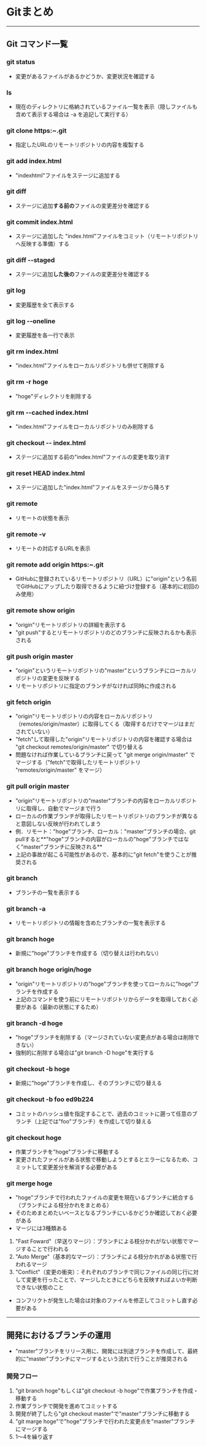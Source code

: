 # Gitまとめ

---

## Git コマンド一覧

### git status

- 変更があるファイルがあるかどうか、変更状況を確認する

### ls

- 現在のディレクトリに格納されているファイル一覧を表示（隠しファイルも含めて表示する場合は -a を追記して実行する）

### git clone https:~.git

- 指定したURLのリモートリポジトリの内容を複製する

### git add index.html

- "indexhtml"ファイルをステージに追加する

### git diff

- ステージに追加**する前の**ファイルの変更差分を確認する

### git commit index.html

- ステージに追加した "index.html"ファイルをコミット（リモートリポジトリへ反映する準備）する

### git diff --staged

- ステージに追加**した後の**ファイルの変更差分を確認する

### git log

- 変更履歴を全て表示する

### git log --oneline

- 変更履歴を各一行で表示

### git rm index.html

- "index.html"ファイルをローカルリポジトリも併せて削除する

### git rm -r hoge

- "hoge"ディレクトリを削除する

### git rm --cached index.html

- "index.html"ファイルをローカルリポジトリのみ削除する

### git checkout -- index.html

- ステージに追加する前の"index.html"ファイルの変更を取り消す

### git reset HEAD index.html

- ステージに追加した"index.html"ファイルをステージから降ろす

### git remote

- リモートの状態を表示

### git remote -v

- リモートの対応するURLを表示

### git remote add origin https:~.git

- GitHubに登録されているリモートリポジトリ（URL）に"origin"という名前でGitHubにアップしたり取得できるように紐づけ登録する（基本的に初回のみ使用）

### git remote show origin

- "origin"リモートリポジトリの詳細を表示する
- "git push"するとリモートリポジトリのどのブランチに反映されるかも表示される

### git push origin master

- "origin"というリモートリポジトリの"master"というブランチにローカルリポジトリの変更を反映する
- リモートリポジトリに指定のブランチがなければ同時に作成される

### git fetch origin

- "origin"リモートリポジトリの内容をローカルリポジトリ（remotes/origin/master）に取得してくる（取得するだけでマージはまだされていない）
- "fetch"して取得した"origin"リモートリポジトリの内容を確認する場合は "git checkout remotes/origin/master" で切り替える
- 問題なければ作業しているブランチに戻って "git merge origin/master" でマージする（"fetch"で取得したリモートリポジトリ "remotes/origin/master" をマージ）

### git pull origin master

- "origin"リモートリポジトリの"master"ブランチの内容をローカルリポジトリに取得し、自動でマージまで行う
- ローカルの作業ブランチが取得したリモートリポジトリのブランチが異なると意図しない反映が行われてしまう
- 例．リモート："hoge"ブランチ、ローカル："master"ブランチの場合、git pullすると**"hoge"ブランチの内容がローカルの"hoge"ブランチではなく"master"ブランチに反映される**
- 上記の事故が起こる可能性があるので、基本的に"git fetch"を使うことが推奨される

### git branch

- ブランチの一覧を表示する

### git branch -a

- リモートリポジトリの情報を含めたブランチの一覧を表示する

### git branch hoge

- 新規に"hoge"ブランチを作成する（切り替えは行われない）

### git branch hoge origin/hoge

- "origin"リモートリポジトリの"hoge"ブランチを使ってローカルに"hoge"ブランチを作成する
- 上記のコマンドを使う前にリモートリポジトリからデータを取得しておく必要がある（最新の状態にするため）

### git branch -d hoge

- "hoge"ブランチを削除する（マージされていない変更点がある場合は削除できない）
- 強制的に削除する場合は"git branch -D hoge"を実行する

### git checkout -b hoge

- 新規に"hoge"ブランチを作成し、そのブランチに切り替える

### git checkout -b foo ed9b224

- コミットのハッシュ値を指定することで、過去のコミットに遡って任意のブランチ（上記では"foo"ブランチ）を作成して切り替える

### git checkout hoge

- 作業ブランチを"hoge"ブランチに移動する
- 変更されたファイルがある状態で移動しようとするとエラーになるため、コミットして変更差分を解消する必要がある

### git merge hoge

- "hoge"ブランチで行われたファイルの変更を現在いるブランチに統合する（ブランチによる枝分かれをまとめる）
- そのためまとめたいベースとなるブランチにいるかどうか確認しておく必要がある
- マージには3種類ある

1. "Fast Foward"（早送りマージ）：ブランチによる枝分かれがない状態でマージすることで行われる
2. "Auto Merge"（基本的なマージ）：ブランチによる枝分かれがある状態で行われるマージ
3. "Conflict"（変更の衝突）：それぞれのブランチで同じファイルの同じ行に対して変更を行ったことで、マージしたときにどちらを反映すればよいか判断できない状態のこと
  
- コンフリクトが発生した場合は対象のファイルを修正してコミットし直す必要がある

---

## 開発におけるブランチの運用

- "master"ブランチをリリース用に、開発には別途ブランチを作成して、最終的に"master"ブランチにマージするという流れで行うことが推奨される

### 開発フロー

1. "git branch hoge"もしくは"git checkout -b hoge"で作業ブランチを作成・移動する
2. 作業ブランチで開発を進めてコミットする
3. 開発が終了したら"git checkout master"で"master"ブランチに移動する
4. "git marge hoge"で"hoge"ブランチで行われた変更点を"master"ブランチにマージする
5. 1～4を繰り返す
